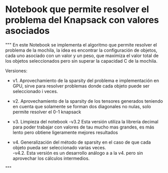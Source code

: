 # Notebook que permite resolver el problema del Knapsack con valores asociados

"""
En este Notebook se implementa el algoritmo que permite resolver el problema de la mochila, la idea es encontrar la configuración de objetos, cada uno asociado con un valor y un peso, que maximiza el valor total de los objetos seleccionados pero sin superar la capacidad C de la mochila.


Versiones:
- v1. Aprovechamiento de la sparsity del problema e implementación en GPU, sirve para resolver problemas donde cada objeto puede ser seleccionado i veces.
- v2. Aprovechamiento de la sparsity de los tensores generados teniendo en cuenta que solamente se forman dos diagonales no nulas, solo permite resolver el 0-1 knapsack
- v3. Limpieza del notebook
   -v3.2 Esta versión utiliza la librería decimal para poder trabajar con valores de tau mucho mas grandes, es más lento pero obtiene ligeramente mejores resultados
   
- v4. Generalización del método de sparsity en el caso de que cada objeto pueda ser seleccionado varias veces. <br>
   -v4.2. Esta versión es un desarrollo análogo a a la v4. pero sin aprovechar los cálculos intermedios.

"""
